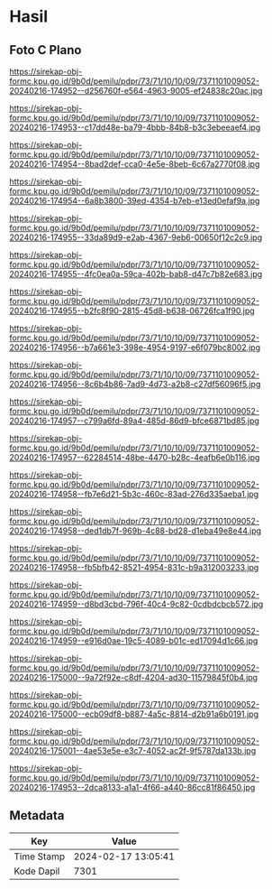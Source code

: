 # Hasil

## Foto C Plano

https://sirekap-obj-formc.kpu.go.id/9b0d/pemilu/pdpr/73/71/10/10/09/7371101009052-20240216-174952--d256760f-e564-4963-9005-ef24838c20ac.jpg

https://sirekap-obj-formc.kpu.go.id/9b0d/pemilu/pdpr/73/71/10/10/09/7371101009052-20240216-174953--c17dd48e-ba79-4bbb-84b8-b3c3ebeeaef4.jpg

https://sirekap-obj-formc.kpu.go.id/9b0d/pemilu/pdpr/73/71/10/10/09/7371101009052-20240216-174954--8bad2def-cca0-4e5e-8beb-6c67a2770f08.jpg

https://sirekap-obj-formc.kpu.go.id/9b0d/pemilu/pdpr/73/71/10/10/09/7371101009052-20240216-174954--6a8b3800-39ed-4354-b7eb-e13ed0efaf9a.jpg

https://sirekap-obj-formc.kpu.go.id/9b0d/pemilu/pdpr/73/71/10/10/09/7371101009052-20240216-174955--33da89d9-e2ab-4367-9eb6-00650f12c2c9.jpg

https://sirekap-obj-formc.kpu.go.id/9b0d/pemilu/pdpr/73/71/10/10/09/7371101009052-20240216-174955--4fc0ea0a-59ca-402b-bab8-d47c7b82e683.jpg

https://sirekap-obj-formc.kpu.go.id/9b0d/pemilu/pdpr/73/71/10/10/09/7371101009052-20240216-174955--b2fc8f90-2815-45d8-b638-06726fca1f90.jpg

https://sirekap-obj-formc.kpu.go.id/9b0d/pemilu/pdpr/73/71/10/10/09/7371101009052-20240216-174956--b7a661e3-398e-4954-9197-e6f079bc8002.jpg

https://sirekap-obj-formc.kpu.go.id/9b0d/pemilu/pdpr/73/71/10/10/09/7371101009052-20240216-174956--8c6b4b86-7ad9-4d73-a2b8-c27df56096f5.jpg

https://sirekap-obj-formc.kpu.go.id/9b0d/pemilu/pdpr/73/71/10/10/09/7371101009052-20240216-174957--c799a6fd-89a4-485d-86d9-bfce6871bd85.jpg

https://sirekap-obj-formc.kpu.go.id/9b0d/pemilu/pdpr/73/71/10/10/09/7371101009052-20240216-174957--62284514-48be-4470-b28c-4eafb6e0b116.jpg

https://sirekap-obj-formc.kpu.go.id/9b0d/pemilu/pdpr/73/71/10/10/09/7371101009052-20240216-174958--fb7e6d21-5b3c-460c-83ad-276d335aeba1.jpg

https://sirekap-obj-formc.kpu.go.id/9b0d/pemilu/pdpr/73/71/10/10/09/7371101009052-20240216-174958--ded1db7f-969b-4c88-bd28-d1eba49e8e44.jpg

https://sirekap-obj-formc.kpu.go.id/9b0d/pemilu/pdpr/73/71/10/10/09/7371101009052-20240216-174958--fb5bfb42-8521-4954-831c-b9a312003233.jpg

https://sirekap-obj-formc.kpu.go.id/9b0d/pemilu/pdpr/73/71/10/10/09/7371101009052-20240216-174959--d8bd3cbd-796f-40c4-9c82-0cdbdcbcb572.jpg

https://sirekap-obj-formc.kpu.go.id/9b0d/pemilu/pdpr/73/71/10/10/09/7371101009052-20240216-174959--e916d0ae-19c5-4089-b01c-ed17094d1c66.jpg

https://sirekap-obj-formc.kpu.go.id/9b0d/pemilu/pdpr/73/71/10/10/09/7371101009052-20240216-175000--9a72f92e-c8df-4204-ad30-11579845f0b4.jpg

https://sirekap-obj-formc.kpu.go.id/9b0d/pemilu/pdpr/73/71/10/10/09/7371101009052-20240216-175000--ecb09df8-b887-4a5c-8814-d2b91a6b0191.jpg

https://sirekap-obj-formc.kpu.go.id/9b0d/pemilu/pdpr/73/71/10/10/09/7371101009052-20240216-175001--4ae53e5e-e3c7-4052-ac2f-9f5787da133b.jpg

https://sirekap-obj-formc.kpu.go.id/9b0d/pemilu/pdpr/73/71/10/10/09/7371101009052-20240216-174953--2dca8133-a1a1-4f66-a440-86cc81f86450.jpg


## Metadata

| Key        | Value               |
| ---------- | ------------------- |
| Time Stamp | 2024-02-17 13:05:41 |
| Kode Dapil | 7301                |



